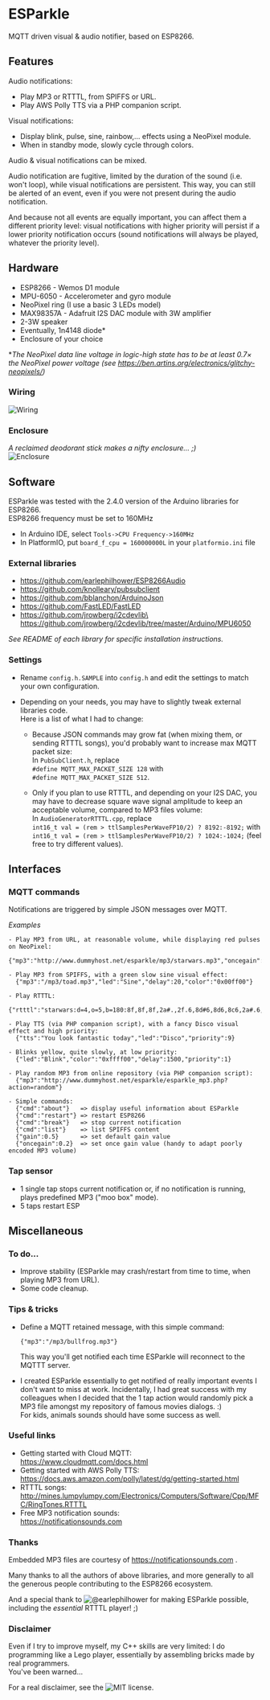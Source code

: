 # ESParkle
MQTT driven visual &amp; audio notifier, based on ESP8266.

## Features

Audio notifications:
- Play MP3 or RTTTL, from SPIFFS or URL.
- Play AWS Polly TTS via a PHP companion script.

Visual notifications:
- Display blink, pulse, sine, rainbow,... effects using a NeoPixel module.
- When in standby mode, slowly cycle through colors.

Audio &amp; visual notifications can be mixed.

Audio notification are fugitive, limited by the duration of the sound (i.e. won't loop), while visual notifications are
persistent. This way, you can still be alerted of an event, even if you were not present during the audio notification.

And because not all events are equally important, you can affect them a different priority level: visual notifications
with higher priority will persist if a lower priority notification occurs (sound notifications will always be played,
whatever the priority level).

## Hardware
- ESP8266 - Wemos D1 module
- MPU-6050 - Accelerometer and gyro module 
- NeoPixel ring (I use a basic 3 LEDs model)
- MAX98357A - Adafruit I2S DAC module with 3W amplifier
- 2-3W speaker
- Eventually, 1n4148 diode*
- Enclosure of your choice

**The NeoPixel data line voltage in logic-high state has to be at least 0.7× the NeoPixel power voltage (see https://ben.artins.org/electronics/glitchy-neopixels/)*
 
### Wiring
![Wiring](./doc/wiring.png)

### Enclosure
*A reclaimed deodorant stick makes a nifty enclosure... ;)*\
![Enclosure](./doc/enclosure.jpg)

## Software
ESParkle was tested with the 2.4.0 version of the Arduino libraries for ESP8266.\
ESP8266 frequency must be set to 160MHz
- In Arduino IDE, select `Tools->CPU Frequency->160MHz`
- In PlatformIO, put `board_f_cpu = 160000000L` in your `platformio.ini` file

### External libraries
- https://github.com/earlephilhower/ESP8266Audio
- https://github.com/knolleary/pubsubclient
- https://github.com/bblanchon/ArduinoJson
- https://github.com/FastLED/FastLED
- https://github.com/jrowberg/i2cdevlib\
  https://github.com/jrowberg/i2cdevlib/tree/master/Arduino/MPU6050
  
*See README of each library for specific installation instructions.*

### Settings
- Rename `config.h.SAMPLE` into `config.h` and edit the settings to match your own configuration.
- Depending on your needs, you may have to slightly tweak external libraries code.\
  Here is a list of what I had to change:
  
  - Because JSON commands may grow fat (when mixing them, or sending RTTTL songs), you'd probably want to increase max
    MQTT packet size:\
    In `PubSubClient.h`, replace\
    `#define MQTT_MAX_PACKET_SIZE 128` with\
    `#define MQTT_MAX_PACKET_SIZE 512`.
  
  - Only if you plan to use RTTTL, and depending on your I2S DAC, you may have to decrease square wave signal amplitude
    to keep an acceptable volume, compared to MP3 files volume:\
    In `AudioGeneratorRTTTL.cpp`, replace\
    `int16_t val = (rem > ttlSamplesPerWaveFP10/2) ? 8192:-8192;` with\
    `int16_t val = (rem > ttlSamplesPerWaveFP10/2) ? 1024:-1024;` (feel free to try different values). 

## Interfaces

### MQTT commands

Notifications are triggered by simple JSON messages over MQTT.

*Examples*
````
- Play MP3 from URL, at reasonable volume, while displaying red pulses on NeoPixel:
  {"mp3":"http://www.dummyhost.net/esparkle/mp3/starwars.mp3","oncegain":0.4,"led":"Pulse","delay":5,"color":"0xff0000"}

- Play MP3 from SPIFFS, with a green slow sine visual effect:
  {"mp3":"/mp3/toad.mp3","led":"Sine","delay":20,"color":"0x00ff00"}

- Play RTTTL:
  {"rtttl":"starwars:d=4,o=5,b=180:8f,8f,8f,2a#.,2f.6,8d#6,8d6,8c6,2a#.6,f.6,8d#6,8d6,8c6,2a#.6,f.6,8d#6,8d6,8d#6,2c6"}

- Play TTS (via PHP companion script), with a fancy Disco visual effect and high priority:
  {"tts":"You look fantastic today","led":"Disco","priority":9}

- Blinks yellow, quite slowly, at low priority:
  {"led":"Blink","color":"0xffff00","delay":1500,"priority":1}

- Play random MP3 from online repository (via PHP companion script):
  {"mp3":"http://www.dummyhost.net/esparkle/esparkle_mp3.php?action=random"}

- Simple commands:
  {"cmd":"about"}   => display useful information about ESParkle
  {"cmd":"restart"} => restart ESP8266
  {"cmd":"break"}   => stop current notification
  {"cmd":"list"}    => list SPIFFS content
  {"gain":0.5}      => set default gain value
  {"oncegain":0.2}  => set once gain value (handy to adapt poorly encoded MP3 volume)
````
### Tap sensor
- 1 single tap stops current notification or, if no notification is running, plays predefined MP3 ("moo box" mode).
- 5 taps restart ESP


## Miscellaneous

### To do...
- Improve stability (ESParkle may crash/restart from time to time, when playing MP3 from URL). 
- Some code cleanup.

### Tips & tricks
- Define a MQTT retained message, with this simple command:
  ````
  {"mp3":"/mp3/bullfrog.mp3"}
  ````
  This way you'll get notified each time ESParkle will reconnect to the MQTTT server.
  
- I created ESParkle essentially to get notified of really important events I don't want to miss at work.
  Incidentally, I had great success with my colleagues when I decided that the 1 tap action would randomly pick a MP3
  file amongst my repository of famous movies dialogs. :)\
  For kids, animals sounds should have some success as well.

### Useful links
- Getting started with Cloud MQTT:\
  https://www.cloudmqtt.com/docs.html
- Getting started with AWS Polly TTS:\
  https://docs.aws.amazon.com/polly/latest/dg/getting-started.html
- RTTTL songs:\
  http://mines.lumpylumpy.com/Electronics/Computers/Software/Cpp/MFC/RingTones.RTTTL
- Free MP3 notification sounds:\
  https://notificationsounds.com
  
### Thanks
Embedded MP3 files are courtesy of https://notificationsounds.com . 

Many thanks to all the authors of above libraries, and more generally to all the generous people contributing to the
ESP8266 ecosystem.

And a special thank to ![@earlephilhower](https://github.com/earlephilhower) for making ESParkle possible, including the *essential* RTTTL player! ;)


### Disclaimer
Even if I try to improve myself, my C++ skills are very limited: I do programming like a Lego player, essentially by
assembling bricks made by real programmers.\
You've been warned...

For a real disclaimer, see the ![MIT license](https://github.com/CosmicMac/ESParkle/blob/master/LICENSE).
